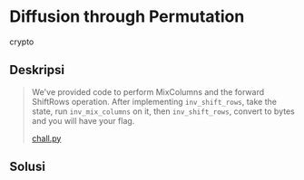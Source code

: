 # Diffusion through Permutation
crypto

## Deskripsi
> We've provided code to perform MixColumns and the forward ShiftRows operation. After implementing ```inv_shift_rows```, 
take the state, run ```inv_mix_columns``` on it, then ```inv_shift_rows```, convert to bytes and you will have your flag.
>
> [chall.py](https://cryptohack.org/static/challenges/diffusion_ee6215282094b4ae8cd1b20697477712.py)

## Solusi
